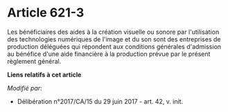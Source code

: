 # Article 621-3

Les bénéficiaires des aides à la création visuelle ou sonore par l'utilisation des technologies numériques de l'image et du
son sont des entreprises de production déléguées qui répondent aux conditions générales d'admission au bénéfice d'une aide
financière à la production prévue par le présent règlement général.

**Liens relatifs à cet article**

_Modifié par_:

  - Délibération n°2017/CA/15 du 29 juin 2017 - art. 42, v. init.
